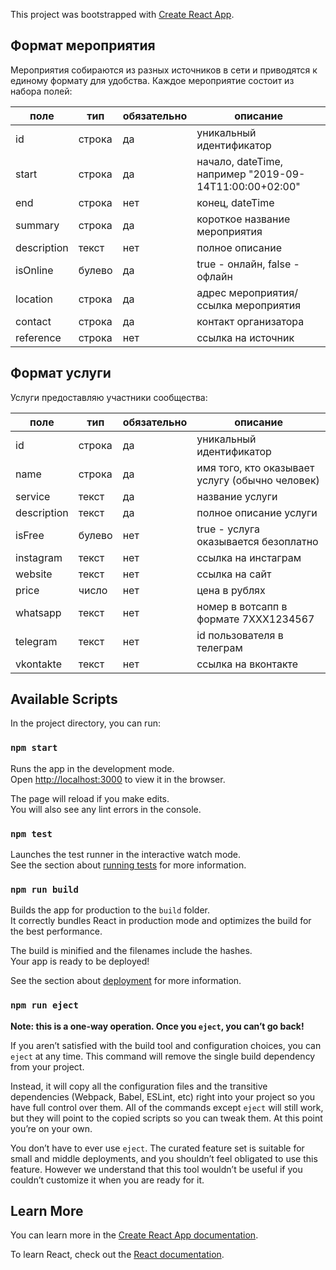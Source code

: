 This project was bootstrapped with [Create React App](https://github.com/facebook/create-react-app).

## Формат мероприятия

Мероприятия собираются из разных источников в сети и приводятся к единому формату для удобства. Каждое мероприятие состоит из набора полей:

| поле        | тип    | обязательно | описание                                                |
|-------------|--------|-------------|---------------------------------------------------------|
| id          | строка | да          | уникальный идентификатор                                |
| start       | строка | да          | начало, dateTime, например "2019-09-14T11:00:00+02:00"  |
| end         | строка | нет         | конец, dateTime                                         |
| summary     | строка | да          | короткое название мероприятия                           |
| description | текст  | нет         | полное описание                                         |
| isOnline    | булево | да          | true - онлайн, false - офлайн                           |
| location    | строка | да          | адрес мероприятия/ссылка мероприятия                    |
| contact     | строка | да          | контакт организатора                                    |
| reference   | строка | нет         | ссылка на источник                                      |

## Формат услуги

Услуги предоставляю участники сообщества:

| поле        | тип    | обязательно | описание                                                |
|-------------|--------|-------------|---------------------------------------------------------|
| id          | строка | да          | уникальный идентификатор                                |
| name        | строка | да          | имя того, кто оказывает услугу (обычно человек)         |
| service     | текст  | да          | название услуги                                         |
| description | текст  | да          | полное описание услуги                                  |
| isFree      | булево | нет         | true - услуга оказывается безоплатно                    |
| instagram   | текст  | нет         | ссылка на инстаграм                                     |
| website     | текст  | нет         | ссылка на сайт                                          |
| price       | число  | нет         | цена в рублях                                           |
| whatsapp    | текст  | нет         | номер в вотсапп в формате 7XXX1234567                   |
| telegram    | текст  | нет         | id пользователя в телеграм                              |
| vkontakte   | текст  | нет         | ссылка на вконтакте                                     |


## Available Scripts

In the project directory, you can run:

### `npm start`

Runs the app in the development mode.<br>
Open [http://localhost:3000](http://localhost:3000) to view it in the browser.

The page will reload if you make edits.<br>
You will also see any lint errors in the console.

### `npm test`

Launches the test runner in the interactive watch mode.<br>
See the section about [running tests](https://facebook.github.io/create-react-app/docs/running-tests) for more information.

### `npm run build`

Builds the app for production to the `build` folder.<br>
It correctly bundles React in production mode and optimizes the build for the best performance.

The build is minified and the filenames include the hashes.<br>
Your app is ready to be deployed!

See the section about [deployment](https://facebook.github.io/create-react-app/docs/deployment) for more information.

### `npm run eject`

**Note: this is a one-way operation. Once you `eject`, you can’t go back!**

If you aren’t satisfied with the build tool and configuration choices, you can `eject` at any time. This command will remove the single build dependency from your project.

Instead, it will copy all the configuration files and the transitive dependencies (Webpack, Babel, ESLint, etc) right into your project so you have full control over them. All of the commands except `eject` will still work, but they will point to the copied scripts so you can tweak them. At this point you’re on your own.

You don’t have to ever use `eject`. The curated feature set is suitable for small and middle deployments, and you shouldn’t feel obligated to use this feature. However we understand that this tool wouldn’t be useful if you couldn’t customize it when you are ready for it.

## Learn More

You can learn more in the [Create React App documentation](https://facebook.github.io/create-react-app/docs/getting-started).

To learn React, check out the [React documentation](https://reactjs.org/).
